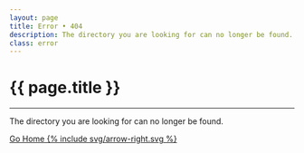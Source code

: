 ```yaml
---
layout: page
title: Error • 404
description: The directory you are looking for can no longer be found.
class: error
---
```


# {{ page.title }}

***

The directory you are looking for can no longer be found.

<a class="btn move--right" href="{{ site.baseurl }}/">Go Home {% include svg/arrow-right.svg %}</a>